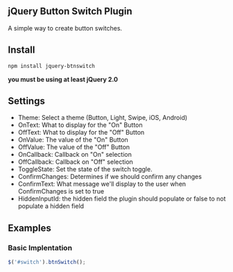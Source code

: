 <link rel="stylesheet" href="https://raw.githubusercontent.com/eman1986/jquery.btnSwitch/master/dist/jquery.btnswitch.min.css">

## jQuery Button Switch Plugin

A simple way to create button switches.

## Install

```bash
npm install jquery-btnswitch
```

**you must be using at least jQuery 2.0**

## Settings

- Theme: Select a theme (Button, Light, Swipe, iOS, Android)
- OnText: What to display for the "On" Button
- OffText: What to display for the "Off" Button
- OnValue: The value of the "On" Button
- OffValue: The value of the "Off" Button
- OnCallback: Callback on "On" selection
- OffCallback: Callback on "Off" selection
- ToggleState: Set the state of the switch toggle.
- ConfirmChanges: Determines if we should confirm any changes
- ConfirmText: What message we'll display to the user when ConfirmChanges is set to true
- HiddenInputId: the hidden field the plugin should populate or false to not populate a hidden field

## Examples

### Basic Implentation

<div id="btnSwitch"></div>

```javascript
$('#switch').btnSwitch();
```
<script type="text/javascript" src="https://raw.githubusercontent.com/eman1986/jquery.btnSwitch/master/dist/jquery.btnswitch.min.js"></script>
